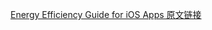 [Energy Efficiency Guide for iOS Apps 原文链接](https://developer.apple.com/library/content/documentation/Performance/Conceptual/EnergyGuide-iOS/index.html#//apple_ref/doc/uid/TP40015243)